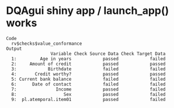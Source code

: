 # DQAgui shiny app / launch_app() works

    Code
      rv$checks$value_conformance
    Output
                     Variable Check Source Data Check Target Data
      1:         Age in years            passed            failed
      2:     Amount of credit            passed            passed
      3:            Birthdate            failed            failed
      4:       Credit worthy?            passed            passed
      5: Current bank balance            failed            failed
      6:      Date of contact            failed            failed
      7:               Income            passed            failed
      8:                  Sex            passed            failed
      9:  pl.atemporal.item01            passed            failed

